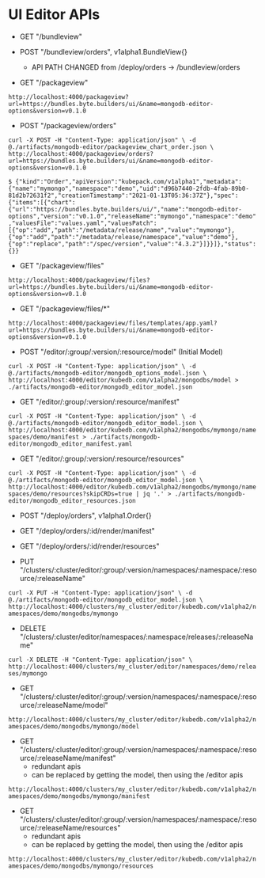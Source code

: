 # UI Editor APIs

- GET "/bundleview"

- POST "/bundleview/orders", v1alpha1.BundleView{}

  - API PATH CHANGED from /deploy/orders -> /bundleview/orders

- GET "/packageview"

`http://localhost:4000/packageview?url=https://bundles.byte.builders/ui/&name=mongodb-editor-options&version=v0.1.0`

- POST "/packageview/orders"

`curl -X POST -H "Content-Type: application/json" \ -d @./artifacts/mongodb-editor/packageview_chart_order.json \ http://localhost:4000/packageview/orders?url=https://bundles.byte.builders/ui/&name=mongodb-editor-options&version=v0.1.0`

`$ {"kind":"Order","apiVersion":"kubepack.com/v1alpha1","metadata":{"name":"mymongo","namespace":"demo","uid":"d96b7440-2fdb-4fab-89b0-81d2b72631f2","creationTimestamp":"2021-01-13T05:36:37Z"},"spec":{"items":[{"chart":{"url":"https://bundles.byte.builders/ui/","name":"mongodb-editor-options","version":"v0.1.0","releaseName":"mymongo","namespace":"demo","valuesFile":"values.yaml","valuesPatch":[{"op":"add","path":"/metadata/release/name","value":"mymongo"},{"op":"add","path":"/metadata/release/namespace","value":"demo"},{"op":"replace","path":"/spec/version","value":"4.3.2"}]}}]},"status":{}}`

- GET "/packageview/files"

`http://localhost:4000/packageview/files?url=https://bundles.byte.builders/ui/&name=mongodb-editor-options&version=v0.1.0`

- GET "/packageview/files/\*"

`http://localhost:4000/packageview/files/templates/app.yaml?url=https://bundles.byte.builders/ui/&name=mongodb-editor-options&version=v0.1.0`

- POST "/editor/:group/:version/:resource/model" (Initial Model)

`curl -X POST -H "Content-Type: application/json" \ -d @./artifacts/mongodb-editor/mongodb_options_model.json \ http://localhost:4000/editor/kubedb.com/v1alpha2/mongodbs/model > ./artifacts/mongodb-editor/mongodb_editor_model.json`

- GET "/editor/:group/:version/:resource/manifest"

`curl -X POST -H "Content-Type: application/json" \ -d @./artifacts/mongodb-editor/mongodb_editor_model.json \ http://localhost:4000/editor/kubedb.com/v1alpha2/mongodbs/mymongo/namespaces/demo/manifest > ./artifacts/mongodb-editor/mongodb_editor_manifest.yaml`

- GET "/editor/:group/:version/:resource/resources"

`curl -X POST -H "Content-Type: application/json" \ -d @./artifacts/mongodb-editor/mongodb_editor_model.json \ http://localhost:4000/editor/kubedb.com/v1alpha2/mongodbs/mymongo/namespaces/demo/resources?skipCRDs=true | jq '.' > ./artifacts/mongodb-editor/mongodb_editor_resources.json`

- POST "/deploy/orders", v1alpha1.Order{}

- GET "/deploy/orders/:id/render/manifest"

- GET "/deploy/orders/:id/render/resources"

- PUT "/clusters/:cluster/editor/:group/:version/namespaces/:namespace/:resource/:releaseName"

`curl -X PUT -H "Content-Type: application/json" \ -d @./artifacts/mongodb-editor/mongodb_editor_model.json \ http://localhost:4000/clusters/my_cluster/editor/kubedb.com/v1alpha2/namespaces/demo/mongodbs/mymongo`

- DELETE "/clusters/:cluster/editor/namespaces/:namespace/releases/:releaseName"

`curl -X DELETE -H "Content-Type: application/json" \ http://localhost:4000/clusters/my_cluster/editor/namespaces/demo/releases/mymongo`

- GET "/clusters/:cluster/editor/:group/:version/namespaces/:namespace/:resource/:releaseName/model"

`http://localhost:4000/clusters/my_cluster/editor/kubedb.com/v1alpha2/namespaces/demo/mongodbs/mymongo/model`

- GET "/clusters/:cluster/editor/:group/:version/namespaces/:namespace/:resource/:releaseName/manifest"
  - redundant apis
  - can be replaced by getting the model, then using the /editor apis

`http://localhost:4000/clusters/my_cluster/editor/kubedb.com/v1alpha2/namespaces/demo/mongodbs/mymongo/manifest`

- GET "/clusters/:cluster/editor/:group/:version/namespaces/:namespace/:resource/:releaseName/resources"
  - redundant apis
  - can be replaced by getting the model, then using the /editor apis

`http://localhost:4000/clusters/my_cluster/editor/kubedb.com/v1alpha2/namespaces/demo/mongodbs/mymongo/resources`
